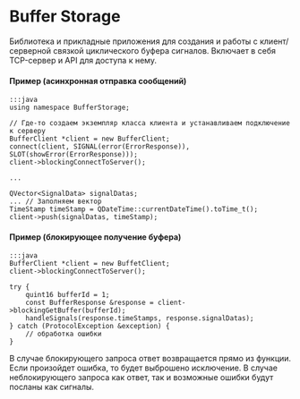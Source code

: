 # Buffer Storage
Библиотека и прикладные приложения для создания и работы с клиент/серверной связкой циклического буфера сигналов.
Включает в себя TCP-сервер и API для доступа к нему.

#### Пример (асинхронная отправка сообщений)
	:::java
	using namespace BufferStorage;

	// Где-то создаем экземпляр класса клиента и устанавливаем подключение к серверу
	BufferClient *client = new BufferClient;
	connect(client, SIGNAL(error(ErrorResponse)), SLOT(showError(ErrorResponse)));
	client->blockingConnectToServer();

	...

	QVector<SignalData> signalDatas;
	... // Заполняем вектор
	TimeStamp timeStamp = QDateTime::currentDateTime().toTime_t();
	client->push(signalDatas, timeStamp); 

#### Пример (блокирующее получение буфера)
	:::java
	BufferClient *client = new BuffetClient;
	client->blockingConnectToServer();

	try {
		quint16 bufferId = 1;
		const BufferResponse &response = client->blockingGetBuffer(bufferId);
		handleSignals(response.timeStamps, response.signalDatas);
	} catch (ProtocolException &exception) {
		// обработка ошибки
	}

В случае блокирующего запроса ответ возвращается прямо из функции. Если произойдет ошибка, то будет выброшено исключение.
В случае неблокирующего запроса как ответ, так и возможные ошибки будут посланы как сигналы.
